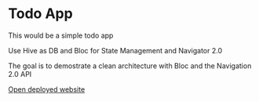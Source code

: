 # Todo App

This would be a simple todo app

Use Hive as DB and Bloc for State Management and Navigator 2.0 

The goal is to demostrate a clean architecture with Bloc and the Navigation 2.0 API

[Open deployed website](https://peterakande.github.io/flutter_todo_app/)
